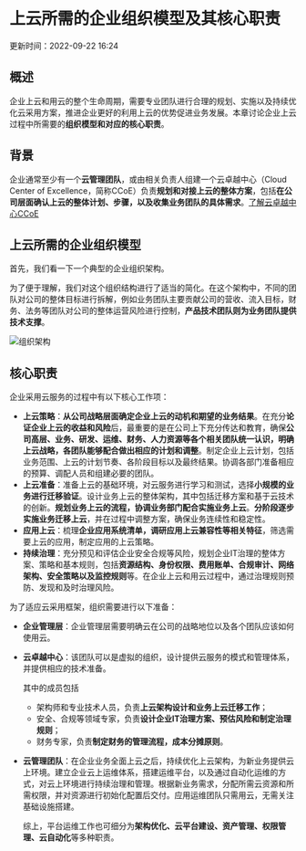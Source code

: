 # 上云所需的企业组织模型及其核心职责

更新时间：2022-09-22 16:24

## 概述

企业上云和用云的整个生命周期，需要专业团队进行合理的规划、实施以及持续优化云采用方案，推进企业更好的利用上云的优势促进业务发展。本章讨论企业上云过程中所需要的**组织模型和对应的核心职责**。

## 背景

企业通常至少有一个**云管理团队**，或由相关负责人组建一个云卓越中心（Cloud Center of Excellence，简称CCoE）负责**规划和对接上云的整体方案**，包括**在公司层面确认上云的整体计划、步骤，以及收集业务团队的具体需求**。[了解云卓越中心CCoE](https://www.gartner.com/en/conferences/hub/cloud-conferences/insights/how-to-build-a-cloud-center-of-excellence)

## 上云所需的企业组织模型

首先，我们看一下一个典型的企业组织架构。

为了便于理解，我们对这个组织结构进行了适当的简化。在这个架构中，不同的团队对公司的整体目标进行拆解，例如业务团队主要贡献公司的营收、流入目标，财务、法务等团队对公司的整体运营风险进行控制，**产品技术团队则为业务团队提供技术支撑**。

![组织架构](https://help-static-aliyun-doc.aliyuncs.com/assets/img/zh-CN/3023740361/p314051.png)

## 核心职责

企业采用云服务的过程中有以下核心工作项：

- **上云策略**：**从公司战略层面确定企业上云的动机和期望的业务结果**。在充分**论证企业上云的收益和风险**后，最重要的是在公司上下充分传达和教育，确保**公司高层、业务、研发、运维、财务、人力资源等各个相关团队统一认识，明确上云战略，各团队能够配合做出相应的计划和调整**。制定企业上云计划，包括业务范围、上云的计划节奏、各阶段目标以及最终结果。协调各部门准备相应的预算、调配人员和组建必要的团队。
- **上云准备**：准备上云的基础环境，对云服务进行学习和测试，选择**小规模的业务进行迁移验证**。设计业务上云的整体架构，其中包括迁移方案和基于云技术的创新。**规划业务上云的流程，协调业务部门配合实施业务上云**。**分阶段逐步实施业务迁移上云**，并在过程中调整方案，确保业务连续性和稳定性。
- **应用上云**：梳理**企业应用系统清单，调研应用上云兼容性等相关特征**，筛选需要上云的应用，制定应用的上云策略。
- **持续治理**：充分预见和评估企业安全合规等风险，规划企业IT治理的整体方案、策略和基本规则，包括**资源结构、身份权限、费用账单、合规审计、网络架构、安全策略以及监控规则**等。在企业上云和用云过程中，通过治理规则预防、发现和及时治理风险。

为了适应云采用框架，组织需要进行以下准备：

- **企业管理层**：企业管理层需要明确云在公司的战略地位以及各个团队应该如何使用云。

- **云卓越中心**：该团队可以是虚拟的组织，设计提供云服务的模式和管理体系，并提供相应的技术准备。

  其中的成员包括

  - 架构师和专业技术人员，负责**上云架构设计和业务上云迁移工作**；
  - 安全、合规等领域专家，负责**设计企业IT治理方案、预估风险和制定治理规则**；
  - 财务专家，负责**制定财务的管理流程，成本分摊原则**。

- **云管理团队**：在企业业务全面上云之后，持续优化上云架构，为新业务提供云上环境。建立企业云上运维体系，搭建运维平台，以及通过自动化运维的方式，对云上环境进行持续治理和管理。根据新业务需求，分配所需云资源和所需权限，并对资源进行初始化配置后交付。应用运维团队只需用云，无需关注基础设施搭建。

  综上，平台运维工作也可细分为**架构优化、云平台建设、资产管理、权限管理、云自动化**等多种职责。